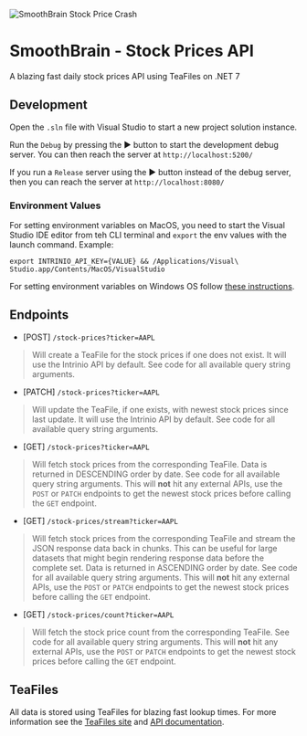 ﻿
![SmoothBrain Stock Price Crash](https://cdnlearnblog.etmoney.com/wp-content/uploads/2022/09/7-Things-to-do-if-stock-markets-crash_1200x499.png "SmoothBrain Stock Price Crash")

# SmoothBrain - Stock Prices API

A blazing fast daily stock prices API using TeaFiles on .NET 7

## Development

Open the `.sln` file with Visual Studio to start a new project solution instance.

Run the `Debug` by pressing the ▶ button to start the development debug server. You can then reach the server at `http://localhost:5200/`

If you run a `Release` server using the ▶ button instead of the debug server, then you can reach the server at `http://localhost:8080/`

### Environment Values

For setting environment variables on MacOS, you need to start the Visual Studio IDE editor from teh CLI terminal and `export` the env values with the launch command. Example:

```
export INTRINIO_API_KEY={VALUE} && /Applications/Visual\ Studio.app/Contents/MacOS/VisualStudio
```

For setting environment variables on Windows OS follow [these instructions](https://stackoverflow.com/a/73021317/2221024).

## Endpoints

* [POST] `/stock-prices?ticker=AAPL`

> Will create a TeaFile for the stock prices if one does not exist. It will use the Intrinio API by default. See code for all available query string arguments.

* [PATCH] `/stock-prices?ticker=AAPL`

> Will update the TeaFile, if one exists, with newest stock prices since last update. It will use the Intrinio API by default. See code for all available query string arguments.

* [GET] `/stock-prices?ticker=AAPL`

> Will fetch stock prices from the corresponding TeaFile. Data is returned in DESCENDING order by date. See code for all available query string arguments. This will **not** hit any external APIs, use the `POST` or `PATCH` endpoints to get the newest stock prices before calling the `GET` endpoint.

* [GET] `/stock-prices/stream?ticker=AAPL`

> Will fetch stock prices from the corresponding TeaFile and stream the JSON response data back in chunks. This can be useful for large datasets that might begin rendering response data before the complete set. Data is returned in ASCENDING order by date. See code for all available query string arguments. This will **not** hit any external APIs, use the `POST` or `PATCH` endpoints to get the newest stock prices before calling the `GET` endpoint.


* [GET] `/stock-prices/count?ticker=AAPL`

> Will fetch the stock price count from the corresponding TeaFile. See code for all available query string arguments. This will **not** hit any external APIs, use the `POST` or `PATCH` endpoints to get the newest stock prices before calling the `GET` endpoint.

## TeaFiles

All data is stored using TeaFiles for blazing fast lookup times. For more information see the [TeaFiles site](http://discretelogics.com/teafiles/) and [API documentation](http://discretelogics.com/doc/teafiles.net/).
